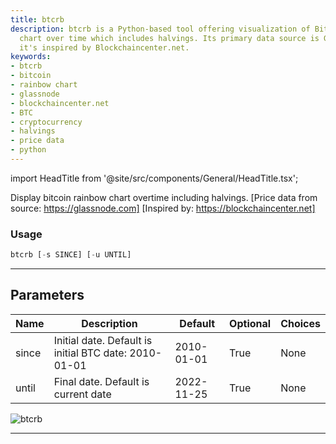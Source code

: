 ```yaml
---
title: btcrb
description: btcrb is a Python-based tool offering visualization of Bitcoin Rainbow
  chart over time which includes halvings. Its primary data source is Glassnode and
  it's inspired by Blockchaincenter.net.
keywords:
- btcrb
- bitcoin
- rainbow chart
- glassnode
- blockchaincenter.net
- BTC
- cryptocurrency
- halvings
- price data
- python
---
```


import HeadTitle from '@site/src/components/General/HeadTitle.tsx';

<HeadTitle title="crypto/ov/btcrb - Reference | OpenBB Terminal Docs" />

Display bitcoin rainbow chart overtime including halvings. [Price data from source: https://glassnode.com] [Inspired by: https://blockchaincenter.net]

### Usage

```python
btcrb [-s SINCE] [-u UNTIL]
```

---

## Parameters

| Name | Description | Default | Optional | Choices |
| ---- | ----------- | ------- | -------- | ------- |
| since | Initial date. Default is initial BTC date: 2010-01-01 | 2010-01-01 | True | None |
| until | Final date. Default is current date | 2022-11-25 | True | None |

![btcrb](https://user-images.githubusercontent.com/46355364/154068553-f40e8a63-dd69-4508-a0f1-d91cfd5e6e9b.png)

---
